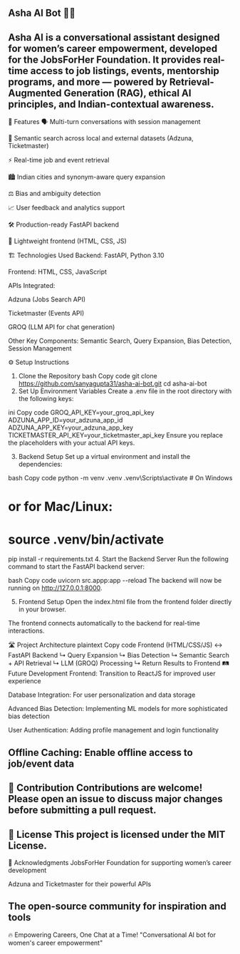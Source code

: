 Asha AI Bot 🤖✨
---

Asha AI is a conversational assistant designed for women’s career empowerment, developed for the JobsForHer Foundation.
It provides real-time access to job listings, events, mentorship programs, and more — powered by Retrieval-Augmented Generation (RAG), ethical AI principles, and Indian-contextual awareness.
---

🚀 Features
🗣️ Multi-turn conversations with session management

🔎 Semantic search across local and external datasets (Adzuna, Ticketmaster)

⚡ Real-time job and event retrieval

🏙️ Indian cities and synonym-aware query expansion

⚖️ Bias and ambiguity detection

📈 User feedback and analytics support

🛠️ Production-ready FastAPI backend

🎨 Lightweight frontend (HTML, CSS, JS)

🏗️ Technologies Used
Backend: FastAPI, Python 3.10

Frontend: HTML, CSS, JavaScript

APIs Integrated:

Adzuna (Jobs Search API)

Ticketmaster (Events API)

GROQ (LLM API for chat generation)

Other Key Components: Semantic Search, Query Expansion, Bias Detection, Session Management

⚙️ Setup Instructions
1. Clone the Repository
bash
Copy code
git clone https://github.com/sanyagupta31/asha-ai-bot.git
cd asha-ai-bot
2. Set Up Environment Variables
Create a .env file in the root directory with the following keys:

ini
Copy code
GROQ_API_KEY=your_groq_api_key
ADZUNA_APP_ID=your_adzuna_app_id
ADZUNA_APP_KEY=your_adzuna_app_key
TICKETMASTER_API_KEY=your_ticketmaster_api_key
Ensure you replace the placeholders with your actual API keys.

3. Backend Setup
Set up a virtual environment and install the dependencies:

bash
Copy code
python -m venv .venv
.venv\Scripts\activate    # On Windows
# or for Mac/Linux:
# source .venv/bin/activate
pip install -r requirements.txt
4. Start the Backend Server
Run the following command to start the FastAPI backend server:

bash
Copy code
uvicorn src.appp:app --reload
The backend will now be running on http://127.0.0.1:8000.

5. Frontend Setup
Open the index.html file from the frontend folder directly in your browser.

The frontend connects automatically to the backend for real-time interactions.

🛣️ Project Architecture
plaintext
Copy code
Frontend (HTML/CSS/JS) ↔ FastAPI Backend
              ↳ Query Expansion
              ↳ Bias Detection
              ↳ Semantic Search + API Retrieval
              ↳ LLM (GROQ) Processing
              ↳ Return Results to Frontend
🛤️ Future Development
Frontend: Transition to ReactJS for improved user experience

Database Integration: For user personalization and data storage

Advanced Bias Detection: Implementing ML models for more sophisticated bias detection

User Authentication: Adding profile management and login functionality

Offline Caching: Enable offline access to job/event data
---
🤝 Contribution
Contributions are welcome! Please open an issue to discuss major changes before submitting a pull request.
---
📄 License
This project is licensed under the MIT License.
---
🌟 Acknowledgments
JobsForHer Foundation for supporting women’s career development

Adzuna and Ticketmaster for their powerful APIs

The open-source community for inspiration and tools
---
🔥 Empowering Careers, One Chat at a Time!
"Conversational AI bot for women's career empowerment"










